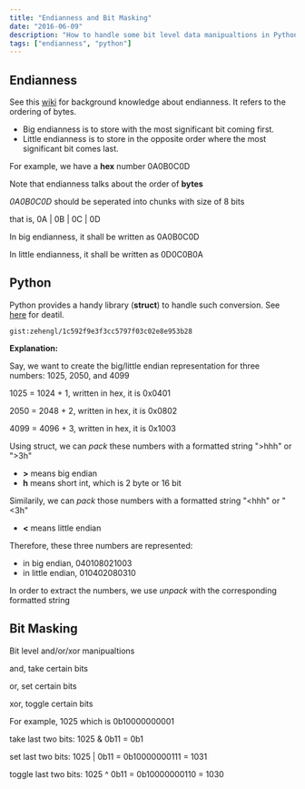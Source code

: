 ```yaml
---
title: "Endianness and Bit Masking"
date: "2016-06-09"
description: "How to handle some bit level data manipualtions in Python."
tags: ["endianness", "python"]
---
```


## Endianness

See this [wiki](https://en.wikipedia.org/wiki/Endianness) for background knowledge about endianness. It refers to the ordering of bytes.

- Big endianness is to store with the most significant bit coming first.
- Little endianness is to store in the opposite order where the most significant bit comes last.

For example, we have a **hex** number 0A0B0C0D

Note that endianness talks about the order of **bytes**

_0A0B0C0D_ should be seperated into chunks with size of 8 bits

that is, 0A \| 0B \| 0C \| 0D

In big endianness, it shall be written as 0A0B0C0D

In little endianness, it shall be written as 0D0C0B0A

## Python

Python provides a handy library (**struct**) to handle such conversion. See [here](https://docs.python.org/3/library/struct.html) for deatil.

`gist:zehengl/1c592f9e3f3cc5797f03c02e8e953b28`

**Explanation:**

Say, we want to create the big/little endian representation for three numbers: 1025, 2050, and 4099

1025 = 1024 + 1, written in hex, it is 0x0401

2050 = 2048 + 2, written in hex, it is 0x0802

4099 = 4096 + 3, written in hex, it is 0x1003

Using struct, we can _pack_ these numbers with a formatted string ">hhh" or ">3h"

- **>** means big endian
- **h** means short int, which is 2 byte or 16 bit

Similarily, we can _pack_ those numbers with a formatted string "<hhh" or "<3h"

- **<** means little endian

Therefore, these three numbers are represented:

- in big endian, 040108021003
- in little endian, 010402080310

In order to extract the numbers, we use _unpack_ with the corresponding formatted string

## Bit Masking

Bit level and/or/xor manipualtions

and, take certain bits

or, set certain bits

xor, toggle certain bits

For example, 1025 which is 0b10000000001

take last two bits: 1025 & 0b11 = 0b1

set last two bits: 1025 \| 0b11 = 0b10000000111 = 1031

toggle last two bits: 1025 ^ 0b11 = 0b10000000110 = 1030
